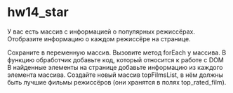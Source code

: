 # hw14_star

У вас есть массив с информацией о популярных режиссёрах. Отобразите информацию о каждом режиссёре на странице.

Сохраните в переменную массив.
Вызовите метод forEach у массива.
В функцию обработчик добавьте код, который относится к работе с DOM
В найденные элементы на странице добавьте информацию из каждого элемента массива.
Создайте новый массив topFilmsList, в нём должны быть лучшие фильмы режиссёров (они хранятся в полях top_rated_film).

